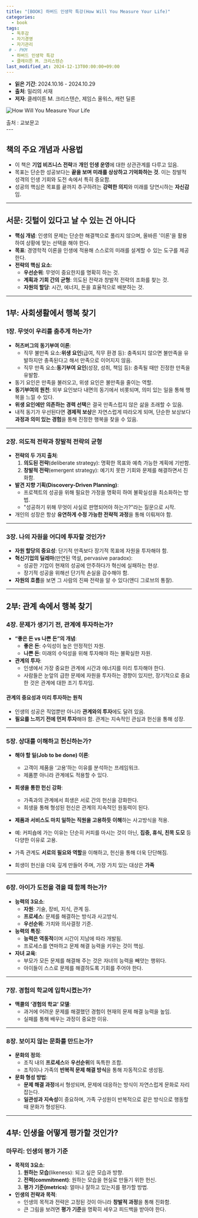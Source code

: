 ```yaml
---
title: "[BOOK] 하버드 인생학 특강(How Will You Measure Your Life)"
categories:
  - book
tags:
  - 독후감
  - 자기경영
  - 자기관리
 # - PKM
  - 하버드 인생학 특강
  - 클레이튼 M. 크리스텐슨
last_modified_at: 2024-12-13T00:00:00+09:00
---
```


- **읽은 기간**: 2024.10.16 - 2024.10.29
- **출처**: 밀리의 서재
- **저자**: 클레이튼 M. 크리스텐슨, 제임스 올워스, 캐런 딜론

![How Will You Measure Your Life](https://contents.kyobobook.co.kr/sih/fit-in/458x0/pdt/9788925568997.jpg)  
<figcaption> 출처 : 교보문고</figcaption>
---

## 책의 주요 개념과 사용법

- 이 책은 **기업 비즈니스 전략**과 **개인 인생 운영**에 대한 상관관계를 다루고 있음.
- 목표는 단순한 성공보다는 **끝을 보며 미래를 상상하고 기억화하는 것**. 이는 창발적 성격의 인생 기회와 도전 속에서 특히 중요함.
- 성공의 핵심은 목표를 끝까지 추구하려는 **강력한 의지**와 미래를 당연시하는 **자신감**임.
  
---


## **서문: 깃털이 있다고 날 수 있는 건 아니다**  
- **핵심 개념**: 인생의 문제는 단순한 해결책으로 풀리지 않으며, 올바른 '이론'을 활용하여 상황에 맞는 선택을 해야 한다.  
- **목표**: 경영학적 이론을 인생에 적용해 스스로의 미래를 설계할 수 있는 도구를 제공한다.  
- **전략의 핵심 요소**:  
  - **우선순위**: 무엇이 중요한지를 명확히 하는 것.  
  - **계획과 기회 간의 균형**: 의도된 전략과 창발적 전략의 조화를 찾는 것.  
  - **자원의 할당**: 시간, 에너지, 돈을 효율적으로 배분하는 것.  

---

## **1부: 사회생활에서 행복 찾기**  

### **1장. 무엇이 우리를 춤추게 하는가?**  
- **허츠버그의 동기부여 이론**:  
  - 직무 불만족 요소:**위생 요인**(급여, 직무 환경 등): 충족되지 않으면 불만족을 유발하지만 충족된다고 해서 만족으로 이어지지 않음.  
  - 직무 만족 요소:**동기부여 요인**(성장, 성취, 책임 등): 충족될 때만 진정한 만족을 유발함.  
- 동기 요인은 만족을 불러오고, 위생 요인은 불만족을 줄이는 역할.
- **동기부여의 원천**: 외부 요인보다 내면의 동기에서 비롯되며, 의미 있는 일을 통해 행복을 느낄 수 있다.  
- **위생 요인에만 의존하는 경력 선택**은 결국 만족스럽지 않은 삶을 초래할 수 있음.
- 내적 동기가 우선된다면 **경제적 보상**은 자연스럽게 따라오게 되며, 단순한 보상보다 **과정과 의미 있는 경험**을 통해 진정한 행복을 찾을 수 있음.

---

### **2장. 의도적 전략과 창발적 전략의 균형**  
- **전략의 두 가지 출처**:  
  1. **의도된 전략**(deliberate strategy): 명확한 목표와 예측 가능한 계획에 기반함.  
  2. **창발적 전략**(emergent strategy): 예기치 못한 기회와 문제를 해결하면서 진화함.  
- **발견 지향 기획(Discovery-Driven Planning)**:  
  - 프로젝트의 성공을 위해 필요한 가정을 명확히 하여 불확실성을 최소화하는 방법.  
  - "성공하기 위해 무엇이 사실로 판명되어야 하는가?"라는 질문으로 시작.  
- 개인의 성장은 항상 **유연하게 수정 가능한 전략적 과정**을 통해 이뤄져야 함.

---

### **3장. 나의 자원을 어디에 투자할 것인가?**  
- **자원 할당의 중요성**: 단기적 만족보다 장기적 목표에 자원을 투자해야 함.  
- **혁신기업의 딜레마**(만연된 역설, pervasive paradox):  
  - 성공한 기업이 현재의 성공에 안주하다가 혁신에 실패하는 현상.  
  - 장기적 성공을 위해선 단기적 손실을 감수해야 함.  
- **자원의 흐름**을 보면 그 사람의 진짜 전략을 알 수 있다(앤디 그로브의 통찰).  



---

## **2부: 관계 속에서 행복 찾기**  

### **4장. 문제가 생기기 전, 관계에 투자하는가?**  
- **“좋은 돈 vs 나쁜 돈”의 개념**:  
  - **좋은 돈**: 수익성이 높은 안정적인 자원.  
  - **나쁜 돈**: 미래의 수익성을 위해 투자해야 하는 불확실한 자원.  
- **관계의 투자**:  
  - 인생에서 가장 중요한 관계에 시간과 에너지를 미리 투자해야 한다.  
  - 사람들은 눈앞의 급한 문제에 자원을 투자하는 경향이 있지만, 장기적으로 중요한 것은 관계에 대한 조기 투자임.  

#### 관계의 중요성과 미리 투자하는 원칙
- 인생의 성공은 직업뿐만 아니라 **관계와의 투자**에도 달려 있음.
- **필요를 느끼기 전에 먼저 투자**해야 함. 관계는 지속적인 관심과 헌신을 통해 성장.


---

### **5장. 상대를 이해하고 헌신하는가?**  
- **해야 할 일(Job to be done) 이론**:  
  - 고객이 제품을 ‘고용’하는 이유를 분석하는 프레임워크.  
  - 제품뿐 아니라 관계에도 적용할 수 있다.  
- **희생을 통한 헌신 강화**:  
  - 가족과의 관계에서 희생은 서로 간의 헌신을 강화한다.  
  - 희생을 통해 형성된 헌신은 관계의 지속적인 원동력이 된다.  

- **제품과 서비스도 마치 일하는 직원을 고용하듯 이해**하는 사고방식을 적용.
- 예: 커피숍에 가는 이유는 단순히 커피를 마시는 것이 아닌, **집중, 휴식, 친목 도모** 등 다양한 이유로 고용.
- 가족 관계도 **서로의 필요와 역할**을 이해하고, 헌신을 통해 더욱 단단해짐.
- 희생이 헌신을 더욱 깊게 만들어 주며, 가장 가치 있는 대상은 **가족**


---

### **6장. 아이가 도전을 겪을 때 함께 하는가?**  
- **능력의 3요소**:  
  - **자원**: 기술, 장비, 지식, 관계 등.  
  - **프로세스**: 문제를 해결하는 방식과 사고방식.  
  - **우선순위**: 가치와 의사결정 기준.  
- **능력의 특징**:  
  - **능력은 역동적**이며 시간이 지남에 따라 개발됨.  
  - 프로세스를 연마하고 문제 해결 능력을 키우는 것이 핵심.  
- **자녀 교육**:  
  - 부모가 모든 문제를 해결해 주는 것은 자녀의 능력을 빼앗는 행위다.  
  - 아이들이 스스로 문제를 해결하도록 기회를 주어야 한다.  

---

### **7장. 경험의 학교에 입학시켰는가?**  
- **맥콜의 ‘경험의 학교’ 모델**:  
  - 과거에 어려운 문제를 해결했던 경험이 현재의 문제 해결 능력을 높임.  
  - 실패를 통해 배우는 과정이 중요한 이유.  

---

### **8장. 보이지 않는 문화를 만드는가?**  
- **문화의 정의**:  
  - 조직 내의 **프로세스**와 **우선순위**의 독특한 조합.  
  - 조직이나 가족의 **반복적 문제 해결 방식**을 통해 자동적으로 생성됨.  
- **문화 형성 방법**:  
  - **문제 해결 과정**에서 형성되며, 문제에 대응하는 방식이 자연스럽게 문화로 자리잡는다.  
  - **일관성과 지속성**이 중요하며, 가족 구성원이 반복적으로 같은 방식으로 행동할 때 문화가 형성된다.  

---

## **4부: 인생을 어떻게 평가할 것인가?**  

### **마무리: 인생의 평가 기준**  
- **목적의 3요소**:  
  1. **원하는 모습**(likeness): 되고 싶은 모습과 방향.  
  2. **전력(commitment)**: 원하는 모습을 현실로 만들기 위한 헌신.  
  3. **평가 기준(metrics)**: 얼마나 잘하고 있는지를 평가할 방법.  
- **인생의 전략과 목적**:  
  - 인생의 목적과 전략은 고정된 것이 아니라 **창발적 과정**을 통해 진화함.  
  - 큰 그림을 보려면 **평가 기준**을 명확히 세우고 피드백을 받아야 한다.  



